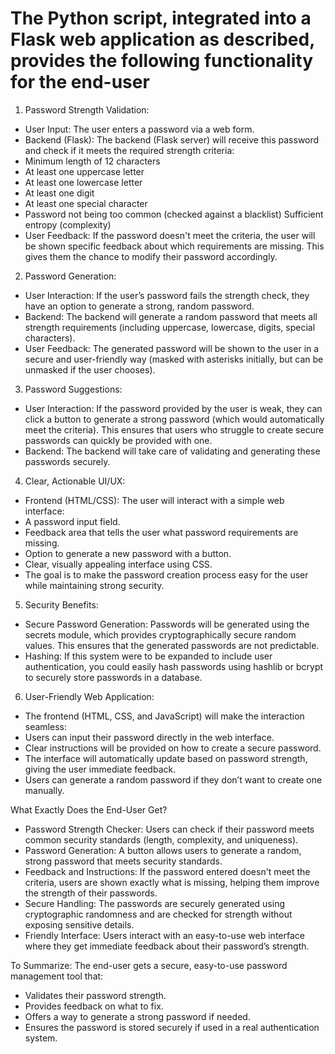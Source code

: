 # The Python script, integrated into a Flask web application as described, provides the following functionality for the end-user
1. Password Strength Validation:
- User Input: The user enters a password via a web form.
- Backend (Flask): The backend (Flask server) will receive this password and check if it meets the required strength criteria:
- Minimum length of 12 characters
- At least one uppercase letter
- At least one lowercase letter
- At least one digit
- At least one special character
- Password not being too common (checked against a blacklist)
Sufficient entropy (complexity)
- User Feedback: If the password doesn't meet the criteria, the user will be shown specific feedback about which requirements are missing. This gives them the chance to modify their password accordingly.

2. Password Generation:
- User Interaction: If the user’s password fails the strength check, they have an option to generate a strong, random password.
- Backend: The backend will generate a random password that meets all strength requirements (including uppercase, lowercase, digits, special characters).
- User Feedback: The generated password will be shown to the user in a secure and user-friendly way (masked with asterisks initially, but can be unmasked if the user chooses).

3. Password Suggestions:
- User Interaction: If the password provided by the user is weak, they can click a button to generate a strong password (which would automatically meet the criteria). This ensures that users who struggle to create secure passwords can quickly be provided with one.
- Backend: The backend will take care of validating and generating these passwords securely.

4. Clear, Actionable UI/UX:
- Frontend (HTML/CSS): The user will interact with a simple web interface:
- A password input field.
- Feedback area that tells the user what password requirements are missing.
- Option to generate a new password with a button.
- Clear, visually appealing interface using CSS.
- The goal is to make the password creation process easy for the user while maintaining strong security.

5. Security Benefits:
- Secure Password Generation: Passwords will be generated using the secrets module, which provides cryptographically secure random values. This ensures that the generated passwords are not predictable.
- Hashing: If this system were to be expanded to include user authentication, you could easily hash passwords using hashlib or bcrypt to securely store passwords in a database.

6. User-Friendly Web Application:
- The frontend (HTML, CSS, and JavaScript) will make the interaction seamless:
- Users can input their password directly in the web interface.
- Clear instructions will be provided on how to create a secure password.
- The interface will automatically update based on password strength, giving the user immediate feedback.
- Users can generate a random password if they don’t want to create one manually.

What Exactly Does the End-User Get?
   - Password Strength Checker: Users can check if their password meets common security standards (length, complexity, and uniqueness).
   - Password Generation: A button allows users to generate a random, strong password that meets security standards.
   - Feedback and Instructions: If the password entered doesn't meet the criteria, users are shown exactly what is missing, helping them improve the strength of their passwords.
   - Secure Handling: The passwords are securely generated using cryptographic randomness and are checked for strength without exposing sensitive details.
   - Friendly Interface: Users interact with an easy-to-use web interface where they get immediate feedback about their password’s strength.

To Summarize:
The end-user gets a secure, easy-to-use password management tool that:
   - Validates their password strength.
   - Provides feedback on what to fix.
   - Offers a way to generate a strong password if needed.
   - Ensures the password is stored securely if used in a real authentication system.
    
